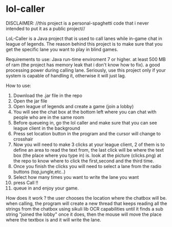 # lol-caller
DISCLAIMER:
//this project is a personal-spaghetti code that i never intended to put it as a public project//

LoL-Caller is a Java project that is used to call lanes while in-game chat in league of legends.
The reason behind this project is to make sure that you get the specific lane you want to play in blind games.

Requirements to use:
Java run-time enviroment 7 or higher.
at least 500 MB of ram (the project has memory leak that i don't know how to fix).
a good processing power during calling lane.
Seriously, use this project only if your system is capable of handling it, otherwise it will just lag.

How to use:
1. Download the .jar file in the repo
2. Open the jar file
3. Open league of legends and create a game (join a lobby)
4. You will see the chat box at the bottom left where you can chat with people who are in the same room
5. Before queueing in, go the lol caller and make sure that you can see league client in the background
6. Press set location button in the program and the cursor will change to crosshair
7. Now you will need to make 3 clicks at your league client, 2 of them is to define an area to read the  text from, the last
click will be where the text box (the place where you type in) is.
look at the picture (clicks.png) at the repo to know where to click the first,second and the third time.
8. Once you finish the clicks you will need to select a lane from the radio buttons (top,jungle,etc..)
9. Select how many times you want to write the lane you want
10. press Call !!
11. queue in and enjoy your game.


How does it work ?
the user chooses the location where the chatbox will be. when calling, the program will create a new thread
that keeps reading all the strings from the chatbox using sikuli lib OCR capabilities until it finds a sub string "joined the lobby"
once it does, then the mouse will move the place where the textbox is and it will write the lane.
